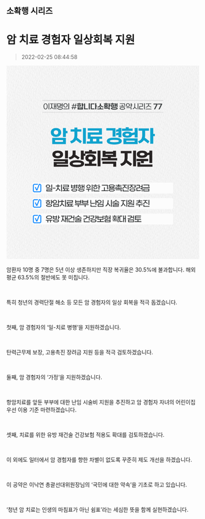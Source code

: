 ## 소확행 시리즈
# 암 치료 경험자 일상회복 지원
> 2022-02-25 08:44:58

![암 치료 경험자 일상회복 지원](./220225255995.png)


암환자 10명 중 7명은 5년 이상 생존하지만 직장 복귀율은 30.5%에 불과합니다. 해외 평균 63.5%의 절반에도 못 미칩니다.

​

특히 청년의 경력단절 해소 등 모든 암 경험자의 일상 회복을 적극 돕겠습니다.

​

첫째, 암 경험자의 ‘일-치료 병행’을 지원하겠습니다.

​

탄력근무제 보장, 고용촉진 장려금 지원 등을 적극 검토하겠습니다.

​

둘째, 암 경험자의 ‘가정’을 지원하겠습니다.

​

항암치료를 앞둔 부부에 대한 난임 시술비 지원을 추진하고 암 경험자 자녀의 어린이집 우선 이용 기준 마련하겠습니다.

​

셋째, 치료를 위한 유방 재건술 건강보험 적용도 확대를 검토하겠습니다.

​

이 외에도 일터에서 암 경험자를 향한 차별이 없도록 꾸준히 제도 개선을 하겠습니다.

​

이 공약은 이낙연 총괄선대위원장님의 ‘국민에 대한 약속’을 기초로 하고 있습니다.

​

‘청년 암 치료는 인생의 마침표가 아닌 쉼표’라는 세심한 뜻을 함께 실현하겠습니다.